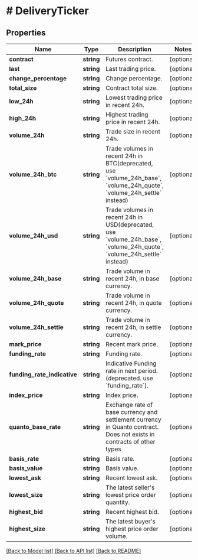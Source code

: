 # # DeliveryTicker

## Properties

Name | Type | Description | Notes
------------ | ------------- | ------------- | -------------
**contract** | **string** | Futures contract. | [optional] 
**last** | **string** | Last trading price. | [optional] 
**change_percentage** | **string** | Change percentage. | [optional] 
**total_size** | **string** | Contract total size. | [optional] 
**low_24h** | **string** | Lowest trading price in recent 24h. | [optional] 
**high_24h** | **string** | Highest trading price in recent 24h. | [optional] 
**volume_24h** | **string** | Trade size in recent 24h. | [optional] 
**volume_24h_btc** | **string** | Trade volumes in recent 24h in BTC(deprecated, use &#x60;volume_24h_base&#x60;, &#x60;volume_24h_quote&#x60;, &#x60;volume_24h_settle&#x60; instead) | [optional] 
**volume_24h_usd** | **string** | Trade volumes in recent 24h in USD(deprecated, use &#x60;volume_24h_base&#x60;, &#x60;volume_24h_quote&#x60;, &#x60;volume_24h_settle&#x60; instead) | [optional] 
**volume_24h_base** | **string** | Trade volume in recent 24h, in base currency. | [optional] 
**volume_24h_quote** | **string** | Trade volume in recent 24h, in quote currency. | [optional] 
**volume_24h_settle** | **string** | Trade volume in recent 24h, in settle currency. | [optional] 
**mark_price** | **string** | Recent mark price. | [optional] 
**funding_rate** | **string** | Funding rate. | [optional] 
**funding_rate_indicative** | **string** | Indicative Funding rate in next period. (deprecated. use &#x60;funding_rate&#x60;). | [optional] 
**index_price** | **string** | Index price. | [optional] 
**quanto_base_rate** | **string** | Exchange rate of base currency and settlement currency in Quanto contract. Does not exists in contracts of other types | [optional] 
**basis_rate** | **string** | Basis rate. | [optional] 
**basis_value** | **string** | Basis value. | [optional] 
**lowest_ask** | **string** | Recent lowest ask. | [optional] 
**lowest_size** | **string** | The latest seller&#39;s lowest price order quantity. | [optional] 
**highest_bid** | **string** | Recent highest bid. | [optional] 
**highest_size** | **string** | The latest buyer&#39;s highest price order volume. | [optional] 

[[Back to Model list]](../../README.md#documentation-for-models) [[Back to API list]](../../README.md#documentation-for-api-endpoints) [[Back to README]](../../README.md)
